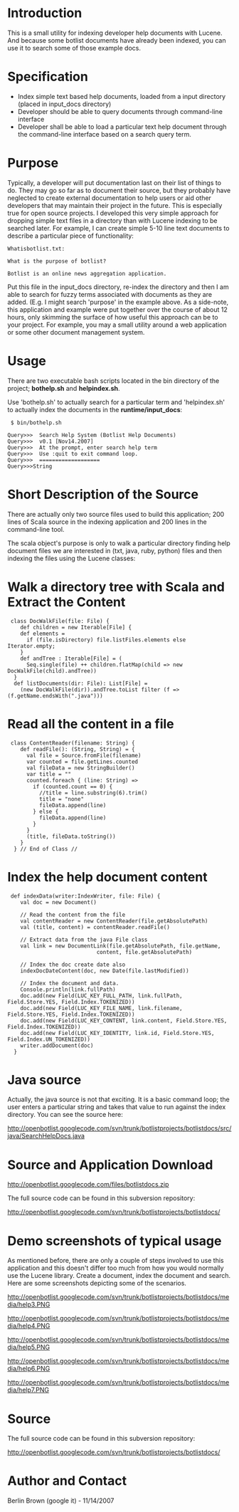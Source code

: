 # Introduction #

This is a small utility for indexing developer help documents with Lucene.  And because some botlist documents have already been indexed, you can use it to search some of those example docs.

# Specification #

  * Index simple text based help documents, loaded from a input directory (placed in input\_docs directory)
  * Developer should be able to query documents through command-line interface
  * Developer shall be able to load a particular text help document through the command-line interface based on a search query term.

# Purpose #

Typically, a developer will put documentation last on their list of things to do.  They may go so far as to document their source, but they probably have neglected to create external documentation to help users or aid other developers that may maintain their project in the future.  This is especially true for open source projects.  I developed this very simple approach for dropping simple text files in a directory than with Lucene indexing to be searched later.  For example, I can create simple 5-10 line text documents to describe a particular piece of functionality:

```
Whatisbotlist.txt:

What is the purpose of botlist?

Botlist is an online news aggregation application.
```

Put this file in the input\_docs directory, re-index the directory and then I am able to search for fuzzy terms associated with documents as they are added.  (E.g. I might search 'purpose' in the example above.  As a side-note, this application and example were put together over the course of about 12 hours, only skimming the surface of how useful this approach can be to your project.  For example, you may a small utility around a web application or some other document management system.

# Usage #

There are two executable bash scripts located in the bin directory of the project; **bothelp.sh** and **helpindex.sh**.

Use 'bothelp.sh' to actually search for a particular term and 'helpindex.sh' to actually index the documents in the **runtime/input\_docs**:

```
 $ bin/bothelp.sh
 
Query>>>  Search Help System (Botlist Help Documents)
Query>>>  v0.1 [Nov14.2007]
Query>>>  At the prompt, enter search help term
Query>>>  Use :quit to exit command loop.
Query>>>  ===================
Query>>>String
```

# Short Description of the Source #

There are actually only two source files used to build this application; 200 lines of Scala source in the indexing application and 200 lines in the command-line tool.

The scala object's purpose is only to walk a particular directory finding help document files we are interested in (txt, java, ruby, python) files and then indexing the files using the Lucene classes:

# Walk a directory tree with Scala and Extract the Content #

```
 class DocWalkFile(file: File) {  
	def children = new Iterable[File] {
    def elements = 
      if (file.isDirectory) file.listFiles.elements else Iterator.empty;
	}
	def andTree : Iterable[File] = (
      Seq.single(file) ++ children.flatMap(child => new DocWalkFile(child).andTree))
  }
  def listDocuments(dir: File): List[File] =
	(new DocWalkFile(dir)).andTree.toList filter (f => (f.getName.endsWith(".java")))

```

# Read all the content in a file #
```
 class ContentReader(filename: String) {
    def readFile(): (String, String) = {
      val file = Source.fromFile(filename)
      var counted = file.getLines.counted
      val fileData = new StringBuilder()
      var title = ""
      counted.foreach { (line: String) =>
		if (counted.count == 0) {
	      //title = line.substring(6).trim()
		  title = "none"
		  fileData.append(line)
		} else { 
	      fileData.append(line)
		}
      }
      (title, fileData.toString())
    }
  } // End of Class //
```

# Index the help document content #
```
 def indexData(writer:IndexWriter, file: File) {
    val doc = new Document()
	
	// Read the content from the file
	val contentReader = new ContentReader(file.getAbsolutePath)
    val (title, content) = contentReader.readFile()

	// Extract data from the java File class
	val link = new DocumentLink(file.getAbsolutePath, file.getName,
							content, file.getAbsolutePath)

	// Index the doc create date also
	indexDocDateContent(doc, new Date(file.lastModified))

	// Index the document and data.
	Console.println(link.fullPath)
    doc.add(new Field(LUC_KEY_FULL_PATH, link.fullPath, Field.Store.YES, Field.Index.TOKENIZED))
    doc.add(new Field(LUC_KEY_FILE_NAME, link.filename, Field.Store.YES, Field.Index.TOKENIZED))
	doc.add(new Field(LUC_KEY_CONTENT, link.content, Field.Store.YES, Field.Index.TOKENIZED))
    doc.add(new Field(LUC_KEY_IDENTITY, link.id, Field.Store.YES, Field.Index.UN_TOKENIZED))
    writer.addDocument(doc)
  }
```

# Java source #

Actually, the java source is not that exciting.  It is a basic command loop; the user enters a particular string and takes that value to run against the index directory.  You can see the source here:

http://openbotlist.googlecode.com/svn/trunk/botlistprojects/botlistdocs/src/java/SearchHelpDocs.java

# Source and Application Download #

http://openbotlist.googlecode.com/files/botlistdocs.zip

The full source code can be found in this subversion repository:

http://openbotlist.googlecode.com/svn/trunk/botlistprojects/botlistdocs/

# Demo screenshots of typical usage #

As mentioned before, there are only a couple of steps involved to use this application and this doesn't differ too much from how you would normally use the Lucene library.  Create a document, index the document and search.  Here are some screenshots depicting some of the scenarios.

http://openbotlist.googlecode.com/svn/trunk/botlistprojects/botlistdocs/media/help3.PNG

http://openbotlist.googlecode.com/svn/trunk/botlistprojects/botlistdocs/media/help4.PNG

http://openbotlist.googlecode.com/svn/trunk/botlistprojects/botlistdocs/media/help5.PNG

http://openbotlist.googlecode.com/svn/trunk/botlistprojects/botlistdocs/media/help6.PNG

http://openbotlist.googlecode.com/svn/trunk/botlistprojects/botlistdocs/media/help7.PNG

# Source #

The full source code can be found in this subversion repository:

http://openbotlist.googlecode.com/svn/trunk/botlistprojects/botlistdocs/

# Author and Contact #

Berlin Brown (google it) - 11/14/2007